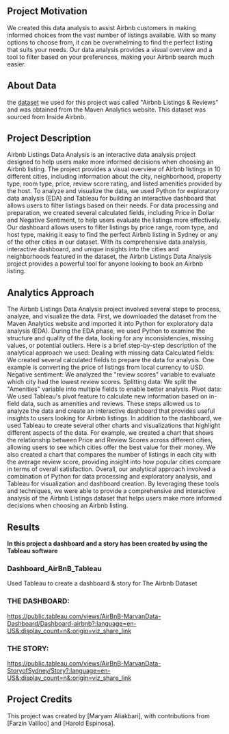 
## **Project Motivation**
We created this data analysis to assist Airbnb customers in making informed choices from the vast number of listings available. With so many options to choose from, it can be overwhelming to find the perfect listing that suits your needs. Our data analysis provides a visual overview and a tool to filter based on your preferences, making your Airbnb search much easier.

## **About Data**
the [dataset](https://www.mavenanalytics.io/data-playground?page=4&pageSize=5) we used for this project was called "Airbnb Listings & Reviews" and was obtained from the Maven Analytics website. This dataset was sourced from Inside Airbnb.

## **Project Description**
Airbnb Listings Data Analysis is an interactive data analysis project designed to help users make more informed decisions when choosing an Airbnb listing. The project provides a visual overview of Airbnb listings in 10 different cities, including information about the city, neighborhood, property type, room type, price, review score rating, and listed amenities provided by the host.
To analyze and visualize the data, we used Python for exploratory data analysis (EDA) and Tableau for building an interactive dashboard that allows users to filter listings based on their needs. For data processing and preparation, we created several calculated fields, including Price in Dollar and Negative Sentiment, to help users evaluate the listings more effectively.
Our dashboard allows users to filter listings by price range, room type, and host type, making it easy to find the perfect Airbnb listing in Sydney or any of the other cities in our dataset. With its comprehensive data analysis, interactive dashboard, and unique insights into the cities and neighborhoods featured in the dataset, the Airbnb Listings Data Analysis project provides a powerful tool for anyone looking to book an Airbnb listing.

## **Analytics Approach**
The Airbnb Listings Data Analysis project involved several steps to process, analyze, and visualize the data. First, we downloaded the dataset from the Maven Analytics website and imported it into Python for exploratory data analysis (EDA). During the EDA phase, we used Python to examine the structure and quality of the data, looking for any inconsistencies, missing values, or potential outliers.
Here is a brief step-by-step description of the analytical approach we used:
Dealing with missing data
Calculated fields: We created several calculated fields to prepare the data for analysis. One example is converting the price of listings from local currency to USD.
Negative sentiment: We analyzed the "review scores" variable to evaluate which city had the lowest review scores.
Splitting data: We split the "Amenities" variable into multiple fields to enable better analysis.
Pivot data: We used Tableau's pivot feature to calculate new information based on in-field data, such as amenities and reviews.
These steps allowed us to analyze the data and create an interactive dashboard that provides useful insights to users looking for Airbnb listings.
In addition to the dashboard, we used Tableau to create several other charts and visualizations that highlight different aspects of the data. For example, we created a chart that shows the relationship between Price and Review Scores across different cities, allowing users to see which cities offer the best value for their money. We also created a chart that compares the number of listings in each city with the average review score, providing insight into how popular cities compare in terms of overall satisfaction.
Overall, our analytical approach involved a combination of Python for data processing and exploratory analysis, and Tableau for visualization and dashboard creation. By leveraging these tools and techniques, we were able to provide a comprehensive and interactive analysis of the Airbnb Listings dataset that helps users make more informed decisions when choosing an Airbnb listing.

## **Results**
**In this project a dashboard and a story has been created by using the Tableau software**

### Dashboard_AirBnB_Tableau
Used Tableau to create a dashboard &amp; story for The Airbnb Dataset


### **THE DASHBOARD:**
https://public.tableau.com/views/AirBnB-MarvanData-Dashboard/Dashboard-airbnb?:language=en-US&:display_count=n&:origin=viz_share_link
<br>

### **THE STORY:**
https://public.tableau.com/views/AirBnB-MarvanData-StoryofSydney/Story?:language=en-US&:display_count=n&:origin=viz_share_link
<br>


## **Project Credits**
This project was created by [Maryam Aliakbari], with contributions from [Farzin Valiloo] and [Harold Espinosa].
